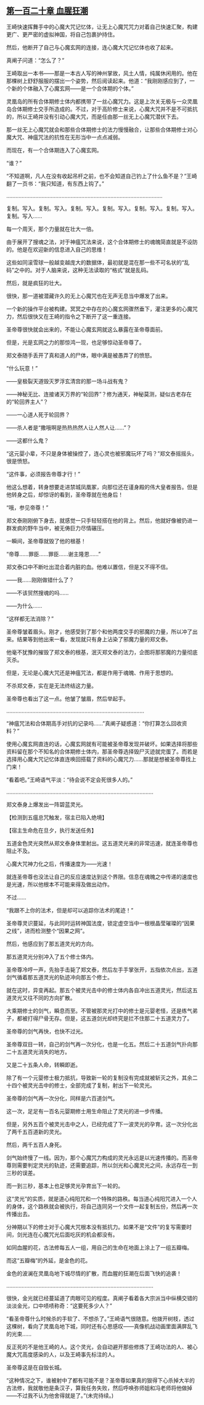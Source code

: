 ## [第一百二十章 血腥狂潮](https://www.xxbiquge.com/11_11207/9091613.html)


  王崎快速挥舞手中的心魔大咒记忆体，让无上心魔咒咒力对着自己快速汇聚，构建更广、更严密的虚拟神国，将自己包裹护持住。

  然后，他断开了自己与心魔玄网的连接，连心魔大咒记忆体也收了起来。

  真阐子问道：“怎么了？”

  王崎取出一本书——那是一本古人写的神州掌故，风土人情，纯属休闲用的。他在那棵树上舒舒服服的摆出一个姿势，然后阅读起来。他道：“我刚刚感应到了，一个新的个体融入了心魔玄网——是一个合体期的个体。”

  灵凰岛的所有合体期修士体内都携带了一丝心魔咒力。这是上次关无极与一众灵凰岛合体期修士交手所造成的。不过，对于高阶修士来说，心魔大咒并不是不可抵抗的，所以王崎并没有引动心魔大咒，而是任由那一丝无上心魔咒潜伏下去。

  那一丝无上心魔咒就会和那些合体期修士的法力慢慢融合，让那些合体期修士对心魔大咒、神瘟咒法的抗性在无形当中一点点减弱。

  而现在，有一个合体期连入了心魔玄网。

  “谁？”

  “不知道啊，凡人在没有收起吊杆之前，也不会知道自己钓上了什么鱼不是？”王崎翻了一页书：“我只知道，有东西上钩了。”

  …………………………………………………………………………………………

  复制。写入。复制。写入。复制。写入。复制。写入。复制。写入。复制。写入。复制。写入……

  每一个周天，那个力量就在壮大一倍。

  由于展开了搜魂之法，对于神瘟咒法来说，这个合体期修士的魂魄简直就是不设防的。他是在欢迎新的信息进入自己的思维！

  这些如同滚雪球一般越变越庞大的数据体，最初就是混在那一些不可名状的“乱码”之中的。对于人脑来说，这种无法读取的“格式”就是乱码。

  然后，就是疯狂的壮大。

  很快，那一道被潜藏许久的无上心魔咒也在无声无息当中爆发了出来。

  一个新的操作平台被构建。冥冥之中存在的心魔玄网骤然垂下，灌注更多的心魔咒力，然后很快又在王崎的指令之下断开了这一重连接。

  圣帝尊很快就会出来的，不能让心魔玄网就这么暴露在圣帝尊面前。

  但是，光是玄网之力的那惊鸿一现，也足够惊动圣帝尊了。

  郑文泰随手丢开了真和道人的尸体，眼中满是被愚弄了的愤怒。

  “什么玩意！”

  ——皇极裂天道毁灭罗浮玄清宫的那一场斗战有鬼？

  ——神秘无比、连接诸天万界的“轮回界”？修为通天，神秘莫测，疑似古老存在的“轮回界主人”？

  ——一心道人死于轮回界？

  ——杀人者是“撒哦啊是热热热然人让人然人让……”？

  ——这都什么鬼？

  “这元婴小辈，不只是身体被操控了，连心灵也被邪魔玩坏了吗？”郑文泰摇摇头，很是愤怒。

  “这件事，必须报告帝尊才行！”

  他这么想着，转身想要走进禁城凤凰冢，向那位还在谨身殿的伟大皇者报告。但是他转身之后，却惊讶的看到，圣帝尊就在他身后！

  “哦，参见帝尊！”

  郑文泰刚刚俯下身去，就感觉一只手轻轻搭在他的背上。然后，他就好像被扔进一群发疯的野牛当中，被无俦巨力尽情碾压。

  一瞬间，圣帝尊就毁了他的根基！

  “帝尊……罪臣……罪臣……谢主隆恩……”

  郑文泰口中不断吐出混合着内脏的血。他难以置信，但是又不得不信。

  ——我……刚刚做错什么了？

  ——不该贸然搜魂的吗……

  ——为什么……

  “这样都无法消除？”

  圣帝尊皱着眉头。刚才，他感受到了那个和他两度交手的邪魔的力量，所以冲了出来。结果等到他出来一看，发现就只有身上沾染了邪魔力量的郑文泰。

  他毫不犹豫的摧毁了郑文泰的根基，泯灭郑文泰的法力，企图将那邪魔的力量彻底灭杀。

  但是，无论是心魔大咒还是神瘟咒法，都是作用于魂魄、作用于思想的。

  不杀郑文泰，实在是无法终结这力量。

  圣帝尊也看出了这一点。他皱了皱眉，然后举起手。

  ………………………………………………………………………………

  “神瘟咒法和合体期高手对抗的记录吗……”真阐子疑惑道：“你打算怎么回收资料？”

  使用心魔玄网直连的话，心魔玄网就有可能被圣帝尊发现并破坏。如果选择将那些资料留在那个不知名的合体期修士体内，那圣帝尊选择毁尸灭迹就完蛋了。而若是选择用心魔大咒记忆体直连唤回搭载了资料的心魔咒力……那就是想被圣帝尊找上门来！

  “看着吧。”王崎语气平淡：“待会说不定会死很多人的。”

  ……………………………………………………………………………………

  郑文泰身上爆发出一阵碧蓝灵光。

  【检测到五瘟总咒触发，宿主已陷入绝境】

  【宿主生命危在旦夕，执行发送任务】

  五道金色灵光突然从郑文泰身体里射出。这五道灵光来的非常迅速，就连圣帝尊也阻止不及。

  心魔大咒神力化之后，传播速度为——光速！

  就连圣帝尊也没法让自己的反应速度达到这个界限。信息在魂魄之中传递的速度也是光速，所以他根本不可能来得及做出动作。

  不过……

  “我跟不上你的法术，但是却可以追踪你法术的尾迹！”

  圣帝尊灵识蔓延，与此同时运转神国法度，锁定虚空当中一根根晶莹璀璨的“因果之线”，进而检测整个“因果之网”。

  然后，他感应到了那五道灵光的方向。

  那五道灵光分别冲入了五个修士体内。

  圣帝尊冷哼一声，先抬手击毙了郑文泰，然后左手手掌张开，五指依次点出，五道剑气循着那五道灵光的轨迹冲向那五个修士。

  就在这时，异变再起。那五个被灵光击中的修士体内各自冲出五道灵光，然后这五道灵光又往不同的方向扩散。

  大乘期修士的剑气，瞬息而至。不管被那灵光打中的修士是元婴老怪，还是练气弟子，都被打得尸骨无存。但是，这五道剑光却终究是拦不住那二十五道灵力了。

  圣帝尊的剑气再快，也快不过光。

  圣帝尊双目一转，自己的剑气再一次分化，也是一化五。然后二十五道剑气扑向那二十五道灵光消失的地方。

  又是二十五条人命，转瞬即逝。

  除了有一个元婴修士极力抵抗，导致新一轮的复制没有完成就被斩灭之外，其余二十四个被灵光击中的修士，全部完成了复制，射出下一轮灵光。

  圣帝尊的剑气再一次分化，同样是六百道剑气。

  这一次，足足有一百名元婴期修士用生命阻止了灵光的进一步传播。

  但是，另外五百个被灵光击中之人，已经完成了下一波灵光的孕育。这一次分化出了两千五百道新的灵光。

  然后，两千五百人身死。

  剑气始终慢了一线。因为，那个心魔咒力构成的灵光永远是以光速传播的。而圣帝尊则需要判定灵光的轨迹，还需要追踪，所以剑光和心魔灵光之间，永远存在一到三秒的误差。

  而一到三秒，基本上也足够灵光孕育出下一轮的。

  这“灵光”的实质，就是道心纯阳咒和一个特殊的路秩。每当道心纯阳咒进入一个人的身体，这个路秩就会被执行，将自己连同另一个文件一起复制五份，然后再一次传播出去。

  分神期以下的修士对于心魔大咒根本没有抵抗力。如果不是“文件”的复写需要时间，剑光连在心魔咒光后面吃灰的机会都没有。

  如同血腥的花，古法修每五人一组，用自己的生命在地面上涂上了一组五瓣梅。

  而这“五瓣梅”的外延，是金色的花。

  金色的波澜在灵凰岛地下城尽情的扩散，而血腥的狂潮在后面飞快的追袭！

  ……………………………………………………………………………………

  很快，金光就已经蔓延道了肉眼可见的程度。真阐子看着各大宗派当中纵横交错的淡淡金光，口中啧啧称奇：“这要死多少人？”

  “看圣帝尊什么时候杀的手软了、不想杀了。”王崎语气很随意。他拨开树枝，透过这棵树，看向了灵凰岛地下城，同时还有心思感叹——真像机战动画里面满屏乱飞的光束……

  反正死的不是他王崎的人。这个灵光，会自动避开那些修炼了王崎功法的人、被心魔大咒高度感染的人，以及王崎事先标注的人。

  圣帝尊这是在自毁长城。

  “这种情况之下，谁被射中了都有可能不是？圣帝尊如果真的狠得下心杀掉大半的古法修，我就敬他是条汉子，算我任务失败，然后呼唤弥师姐和冯老师将他做掉——不过我不认为他舍得就是了。”(未完待续。)
